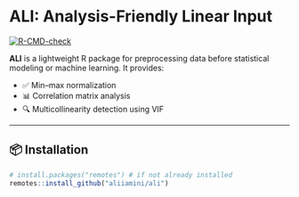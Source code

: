# ALI: Analysis-Friendly Linear Input

[![R-CMD-check](https://github.com/aliiamini/ali/actions/workflows/R-CMD-check.yaml/badge.svg)](https://github.com/aliiamini/ali/actions)

**ALI** is a lightweight R package for preprocessing data before statistical modeling or machine learning. It provides:

- ✅ Min–max normalization
- 📊 Correlation matrix analysis
- 🔍 Multicollinearity detection using VIF

---

## 📦 Installation

```r
# install.packages("remotes") # if not already installed
remotes::install_github("aliiamini/ali")
